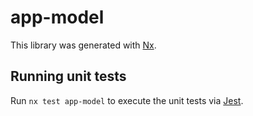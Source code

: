 # app-model

This library was generated with [Nx](https://nx.dev).

## Running unit tests

Run `nx test app-model` to execute the unit tests via [Jest](https://jestjs.io).
